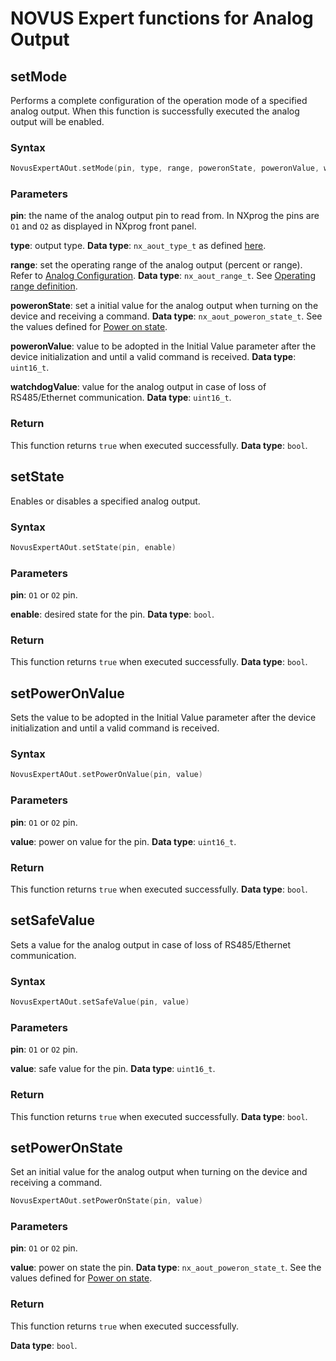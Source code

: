 # NOVUS Expert functions for Analog Output

## setMode
Performs a complete configuration of the operation mode of a specified analog output. When this function is successfully executed the analog output will be enabled.

### Syntax
```C
NovusExpertAOut.setMode(pin, type, range, poweronState, poweronValue, watchdogValue) 
```

### Parameters
**pin**: the name of the analog output pin to read from. In NXprog the pins are `O1` and `O2` as displayed in NXprog front panel. 

**type**: output type. **Data type**: `nx_aout_type_t` as defined [here](./AnalogConfiguration.md#output-type).

**range**: set the operating range of the analog output (percent or range). Refer to [Analog Configuration](./AnalogConfiguration.md). **Data type**: `nx_aout_range_t`. See [Operating range definition](./AnalogConfiguration.md#operating-range).

**poweronState**:  set a initial value for the analog output when turning on the device and receiving a command. **Data type**: `nx_aout_poweron_state_t`. See the values defined for  [Power on state](./AnalogConfiguration.md#poweron-state).

**poweronValue**: value to be adopted in the Initial Value parameter after the device initialization and until a valid command is received. **Data type**: `uint16_t`.

**watchdogValue**:  value for the analog output in case of loss of RS485/Ethernet communication. **Data type**: `uint16_t`.

### Return
This function returns `true` when executed successfully.
**Data type**: `bool`.

## setState
Enables or disables a specified analog output.

### Syntax
```C
NovusExpertAOut.setState(pin, enable) 
```

### Parameters
**pin**: `O1` or `O2` pin.

**enable**: desired state for the pin. **Data type**: `bool`.

### Return
This function returns `true` when executed successfully.
**Data type**: `bool`.

## setPowerOnValue
Sets the value to be adopted in the Initial Value parameter after the device initialization and until a valid command is received.

### Syntax
```C
NovusExpertAOut.setPowerOnValue(pin, value) 
```

### Parameters
**pin**: `O1` or `O2` pin.

**value**: power on value for the pin. **Data type**: `uint16_t`.

### Return
This function returns `true` when executed successfully.
**Data type**: `bool`.

## setSafeValue
Sets a value for the analog output in case of loss of RS485/Ethernet communication. 

### Syntax
```C
NovusExpertAOut.setSafeValue(pin, value) 
```

### Parameters
**pin**: `O1` or `O2` pin.

**value**: safe value for the pin. **Data type**: `uint16_t`.

### Return
This function returns `true` when executed successfully. 
**Data type**: `bool`.

## setPowerOnState
Set an initial value for the analog output when turning on the device and receiving a command. 

```C
NovusExpertAOut.setPowerOnState(pin, value) 
```

### Parameters

**pin**: `O1` or `O2` pin.

**value**: power on state the pin. **Data type**: `nx_aout_poweron_state_t`.  See the values defined for  [Power on state](./AnalogConfiguration.md#poweron-state).

### Return
This function returns `true` when executed successfully. 

**Data type**: `bool`.
